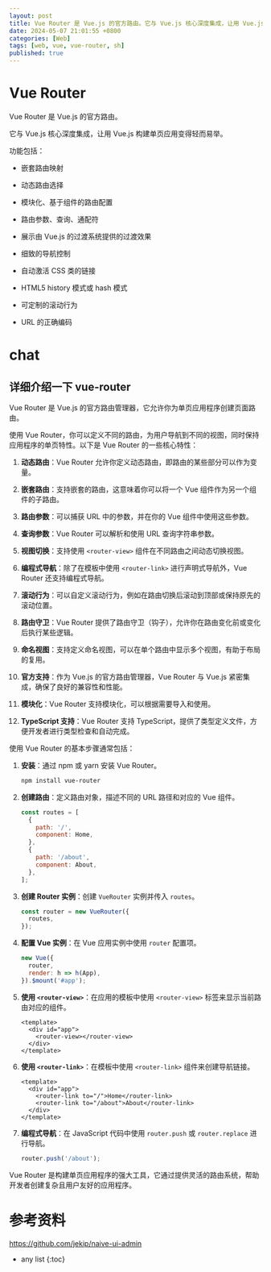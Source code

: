 ```yaml
---
layout: post
title: Vue Router 是 Vue.js 的官方路由。它与 Vue.js 核心深度集成，让用 Vue.js 构建单页应用变得轻而易举
date: 2024-05-07 21:01:55 +0800
categories: [Web]
tags: [web, vue, vue-router, sh]
published: true
---
```


# Vue Router

Vue Router 是 Vue.js 的官方路由。

它与 Vue.js 核心深度集成，让用 Vue.js 构建单页应用变得轻而易举。

功能包括：

- 嵌套路由映射

- 动态路由选择

- 模块化、基于组件的路由配置

- 路由参数、查询、通配符

- 展示由 Vue.js 的过渡系统提供的过渡效果

- 细致的导航控制

- 自动激活 CSS 类的链接

- HTML5 history 模式或 hash 模式

- 可定制的滚动行为

- URL 的正确编码

# chat

## 详细介绍一下 vue-router

Vue Router 是 Vue.js 的官方路由管理器，它允许你为单页应用程序创建页面路由。

使用 Vue Router，你可以定义不同的路由，为用户导航到不同的视图，同时保持应用程序的单页特性。以下是 Vue Router 的一些核心特性：

1. **动态路由**：Vue Router 允许你定义动态路由，即路由的某些部分可以作为变量。

2. **嵌套路由**：支持嵌套的路由，这意味着你可以将一个 Vue 组件作为另一个组件的子路由。

3. **路由参数**：可以捕获 URL 中的参数，并在你的 Vue 组件中使用这些参数。

4. **查询参数**：Vue Router 可以解析和使用 URL 查询字符串参数。

5. **视图切换**：支持使用 `<router-view>` 组件在不同路由之间动态切换视图。

6. **编程式导航**：除了在模板中使用 `<router-link>` 进行声明式导航外，Vue Router 还支持编程式导航。

7. **滚动行为**：可以自定义滚动行为，例如在路由切换后滚动到顶部或保持原先的滚动位置。

8. **路由守卫**：Vue Router 提供了路由守卫（钩子），允许你在路由变化前或变化后执行某些逻辑。

9. **命名视图**：支持定义命名视图，可以在单个路由中显示多个视图，有助于布局的复用。

10. **官方支持**：作为 Vue.js 的官方路由管理器，Vue Router 与 Vue.js 紧密集成，确保了良好的兼容性和性能。

11. **模块化**：Vue Router 支持模块化，可以根据需要导入和使用。

12. **TypeScript 支持**：Vue Router 支持 TypeScript，提供了类型定义文件，方便开发者进行类型检查和自动完成。

使用 Vue Router 的基本步骤通常包括：

1. **安装**：通过 npm 或 yarn 安装 Vue Router。

   ```bash
   npm install vue-router
   ```

2. **创建路由**：定义路由对象，描述不同的 URL 路径和对应的 Vue 组件。

   ```javascript
   const routes = [
     {
       path: '/',
       component: Home,
     },
     {
       path: '/about',
       component: About,
     },
   ];
   ```

3. **创建 Router 实例**：创建 `VueRouter` 实例并传入 `routes`。

   ```javascript
   const router = new VueRouter({
     routes,
   });
   ```

4. **配置 Vue 实例**：在 Vue 应用实例中使用 `router` 配置项。

   ```javascript
   new Vue({
     router,
     render: h => h(App),
   }).$mount('#app');
   ```

5. **使用 `<router-view>`**：在应用的模板中使用 `<router-view>` 标签来显示当前路由对应的组件。

   ```vue
   <template>
     <div id="app">
       <router-view></router-view>
     </div>
   </template>
   ```

6. **使用 `<router-link>`**：在模板中使用 `<router-link>` 组件来创建导航链接。

   ```vue
   <template>
     <div id="app">
       <router-link to="/">Home</router-link>
       <router-link to="/about">About</router-link>
     </div>
   </template>
   ```

7. **编程式导航**：在 JavaScript 代码中使用 `router.push` 或 `router.replace` 进行导航。

   ```javascript
   router.push('/about');
   ```

Vue Router 是构建单页应用程序的强大工具，它通过提供灵活的路由系统，帮助开发者创建复杂且用户友好的应用程序。


# 参考资料

https://github.com/jekip/naive-ui-admin

* any list
{:toc}
